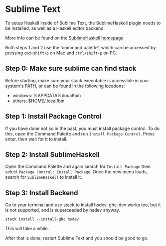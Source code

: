 # Sublime Text

To setup Haskell inside of Sublime Text, the SublimeHaskell plugin needs to be installed, as well as a
Haskell editor backend.

More info can be found on the [SublimeHaskell homepage](https://github.com/SublimeHaskell/SublimeHaskell/)

Both steps 1 and 2 use the 'command palette', which can be accessed by pressing `cmd+shift+p` on Mac and `ctrl+shift+p` on PC.

## Step 0: Make sure sublime can find stack  
Before starting, make sure your stack executable is accessible in your system's PATH, or can be found in the following locations:
 * windows: %APPDATA%\local\bin
 * others: $HOME/.local/bin

## Step 1: Install Package Control  
If you have done not so in the past, you must install package control. To do this, open the Command Palette
and run `Install Package Control`. Press enter, then wait for it to install.

## Step 2: Install SublimeHaskell  
Open the Command Palette and again search for `Install Package` then select `Package Control: Install Package`.
Once the new menu loads, search for `SublimeHaskell` to install it.

## Step 3: Install Backend  
Go to your terminal and use stack to install hsdev. ghc-dev works too, but it is not supported, and is 
superceeded by hsdev anyway.

```
stack install --install-ghc hsdev
```

This will take a while.  

After that is done, restart Sublime Text and you should be good to go.